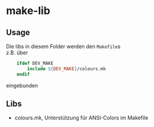 # make-lib

## Usage

Die libs in diesem Folder werden den `Makefile`s   
z.B. über

```makefile
    ifdef DEV_MAKE
        include ${DEV_MAKE}/colours.mk
    endif
```

eingebunden

## Libs

- colours.mk, Unterstützung für ANSI-Colors im Makefile

